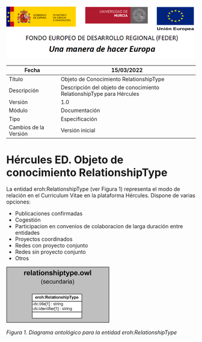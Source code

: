 ![](../../Docs/media/CabeceraDocumentosMD.png)

| Fecha         | 15/03/2022                                                   |
| ------------- | ------------------------------------------------------------ |
|Título|Objeto de Conocimiento RelationshipType| 
|Descripción|Descripción del objeto de conocimiento RelationshipType para Hércules|
|Versión|1.0|
|Módulo|Documentación|
|Tipo|Especificación|
|Cambios de la Versión|Versión inicial|

# Hércules ED. Objeto de conocimiento RelationshipType

La entidad eroh:RelationshipType (ver Figura 1) representa el modo de relación en el Curriculum Vitae en la plataforma Hércules. Dispone de varias opciones:
- Publicaciones confirmadas
- Cogestión
- Participacion en convenios de colaboracion de larga duración entre entidades
- Proyectos coordinados
- Redes con proyecto conjunto
- Redes sin proyecto conjunto
- Otros

![](../../Docs/media/ObjetosDeConocimiento/RelationshipType.png)

*Figura 1. Diagrama ontológico para la entidad eroh:RelationshipType*
